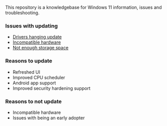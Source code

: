 This repository is a knowledgebase for Windows 11 information, issues and troubleshooting.

### Issues with updating
* [Drivers hanging update](/issues/drivers.md)
* [Incompatible hardware](/issues/incompatible-hardware.md)
* [Not enough storage space](/issues/space.md)

### Reasons to update
* Refreshed UI
* Improved CPU scheduler
* Android app support
* Improved security hardening support

### Reasons to not update
* Incompatible hardware
* Issues with being an early adopter

